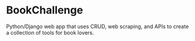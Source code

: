 # BookChallenge
Python/Django web app that uses CRUD, web scraping, and APIs to create a collection of tools for book lovers.
